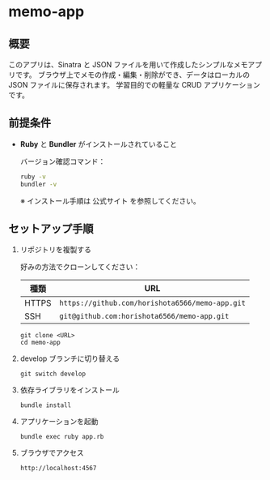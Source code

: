 # memo-app

## 概要

このアプリは、Sinatra と JSON ファイルを用いて作成したシンプルなメモアプリです。
ブラウザ上でメモの作成・編集・削除ができ、データはローカルの JSON ファイルに保存されます。
学習目的での軽量な CRUD アプリケーションです。

## 前提条件

- **Ruby** と **Bundler** がインストールされていること

  バージョン確認コマンド：

  ```sh
  ruby -v
  bundler -v
  ```

  ※ インストール手順は 公式サイト を参照してください。

## セットアップ手順

1. リポジトリを複製する

   好みの方法でクローンしてください：

   | 種類  | URL                                             |
   | ----- | ----------------------------------------------- |
   | HTTPS | `https://github.com/horishota6566/memo-app.git` |
   | SSH   | `git@github.com:horishota6566/memo-app.git`     |

   ```
   git clone <URL>
   cd memo-app
   ```

2. develop ブランチに切り替える

   `git switch develop`

3. 依存ライブラリをインストール

   `bundle install`

4. アプリケーションを起動

   `bundle exec ruby app.rb`

5. ブラウザでアクセス

   `http://localhost:4567`
